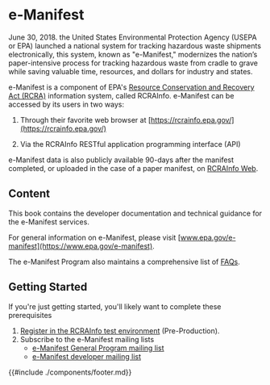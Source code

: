 # e-Manifest

June 30, 2018. the United States Environmental Protection Agency (USEPA or EPA) launched a national system for tracking
hazardous waste shipments electronically, this system, known as "e-Manifest," modernizes the nation’s paper-intensive
process for tracking hazardous waste from cradle to grave while saving valuable time, resources, and dollars for
industry and states.

e-Manifest is a component of EPA's [Resource Conservation and Recovery Act (RCRA)](https://www.epa.gov/rcra) information
system, called RCRAInfo.
e-Manifest can be accessed by its users in two ways:

1. Through their favorite web browser at [https://rcrainfo.epa.gov/](https://rcrainfo.epa.gov/)

2. Via the RCRAInfo RESTful application programming interface (API)

e-Manifest data is also publicly available 90-days after the manifest completed, or uploaded in the case of a paper
manifest, on [RCRAInfo Web](https://rcrapublic.epa.gov/rcrainfoweb/action/main-menu/view).

## Content

This book contains the developer documentation and technical guidance for the e-Manifest services.

For general information on e-Manifest, please visit [www.epa.gov/e-manifest](https://www.epa.gov/e-manifest).

The e-Manifest Program also maintains a comprehensive list
of [FAQs](https://www.epa.gov/e-manifest/frequent-questions-about-e-manifest).

## Getting Started

If you're just getting started, you'll likely want to complete these prerequisites

1. [Register in the RCRAInfo test environment](./Intro/registration.md) (Pre-Production).
2. Subscribe to the e-Manifest mailing lists
   - [e-Manifest General Program mailing list](https://public.govdelivery.com/accounts/USEPAORCR/subscriber/new?topic_id=USEPAORCR_4)
   - [e-Manifest developer mailing list](https://public.govdelivery.com/accounts/USEPAORCR/subscriber/new?topic_id=USEPAORCR_9)

{{#include ./components/footer.md}}
